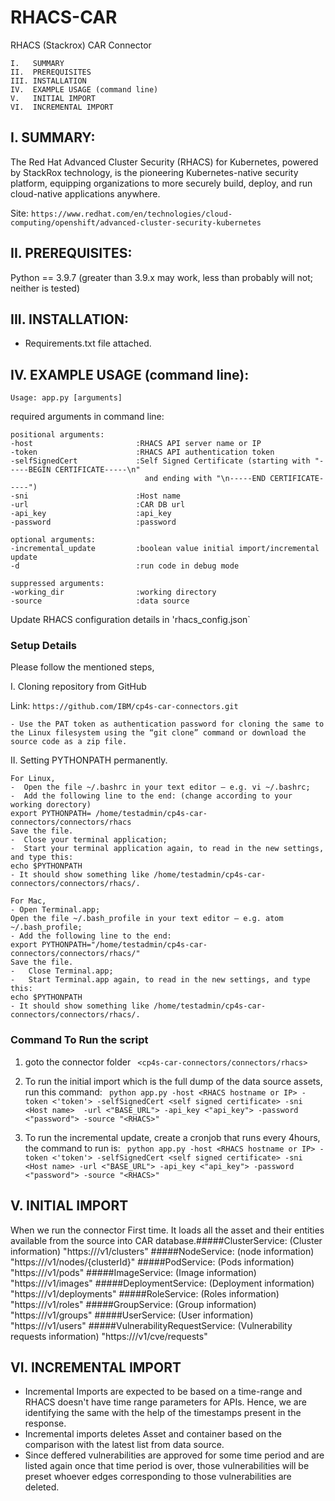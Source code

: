 # RHACS-CAR

RHACS (Stackrox) CAR Connector
```
I.   SUMMARY
II.  PREREQUISITES
III. INSTALLATION
IV.  EXAMPLE USAGE (command line)
V.   INITIAL IMPORT
VI.  INCREMENTAL IMPORT
```
I. SUMMARY:
-----------------------------------------------------------------
The Red Hat Advanced Cluster Security (RHACS) for Kubernetes, powered by StackRox technology, is the pioneering Kubernetes-native security platform, equipping organizations to more securely build, deploy, and run cloud-native applications anywhere.

Site:   ```https://www.redhat.com/en/technologies/cloud-computing/openshift/advanced-cluster-security-kubernetes```

II. PREREQUISITES:
-----------------------------------------------------------------
Python == 3.9.7 (greater than 3.9.x may work, less than probably will not; neither is tested)

III. INSTALLATION:
-----------------------------------------------------------------
- Requirements.txt file attached.


IV. EXAMPLE USAGE (command line):
-----------------------------------------------------------------

```Usage: app.py [arguments]```

required arguments in command line:

```
positional arguments:
-host                       :RHACS API server name or IP
-token                      :RHACS API authentication token
-selfSignedCert             :Self Signed Certificate (starting with "-----BEGIN CERTIFICATE-----\n"
                              and ending with "\n-----END CERTIFICATE-----")
-sni                        :Host name
-url                        :CAR DB url
-api_key                    :api_key
-password                   :password

optional arguments:
-incremental_update         :boolean value initial import/incremental update
-d                          :run code in debug mode

suppressed arguments:
-working_dir                :working directory
-source                     :data source
```
Update RHACS configuration details in 'rhacs_config.json`
### Setup Details
Please follow the mentioned steps,

I.	Cloning repository from GitHub

Link: `````https://github.com/IBM/cp4s-car-connectors.git`````

    - Use the PAT token as authentication password for cloning the same to the Linux filesystem using the “git clone” command or download the source code as a zip file.

II.	Setting PYTHONPATH permanently.

    For Linux,
    -  Open the file ~/.bashrc in your text editor – e.g. vi ~/.bashrc;
    -  Add the following line to the end: (change according to your working dorectory)
    export PYTHONPATH= /home/testadmin/cp4s-car-connectors/connectors/rhacs
    Save the file.
    -  Close your terminal application;
    -  Start your terminal application again, to read in the new settings, and type this:
    echo $PYTHONPATH
    - It should show something like /home/testadmin/cp4s-car-connectors/connectors/rhacs/.
    
    For Mac,
    - Open Terminal.app;
    Open the file ~/.bash_profile in your text editor – e.g. atom ~/.bash_profile;
    - Add the following line to the end:
    export PYTHONPATH="/home/testadmin/cp4s-car-connectors/connectors/rhacs/"
    Save the file.
    -	Close Terminal.app;
    -	Start Terminal.app again, to read in the new settings, and type this:
    echo $PYTHONPATH
    - It should show something like /home/testadmin/cp4s-car-connectors/connectors/rhacs/.


### Command To Run the script

1. goto the connector folder ` <cp4s-car-connectors/connectors/rhacs>`

2. To run the initial import which is the full dump of the data source assets, run this command:
   ` python app.py -host <RHACS hostname or IP> -token <'token'> -selfSignedCert <self signed certificate> -sni <Host name>  -url <"BASE_URL"> -api_key <"api_key"> -password <"password"> -source "<RHACS>"`

3. To run the incremental update, create a cronjob that runs every 4hours, the command to run is:
   ` python app.py -host <RHACS hostname or IP> -token <'token'> -selfSignedCert <self signed certificate> -sni <Host name> -url <"BASE_URL"> -api_key <"api_key"> -password <"password"> -source "<RHACS>"`

V. INITIAL IMPORT
-----------------------------------------------------------------
When we run the connector First time. It loads all the asset and their entities available from the source into CAR database.​
#####ClusterService: (Cluster information)
    "https://<server>/v1/clusters"
#####NodeService: (node information)
    "https://<server>/v1/nodes/{clusterId}"
#####PodService: (Pods information)
    "https://<server>/v1/pods"
#####ImageService: (Image information)
    "https://<server>/v1/images"
#####DeploymentService: (Deployment information)
    "https://<server>/v1/deployments"
#####RoleService: (Roles information)
    "https://<server>/v1/roles"
#####GroupService: (Group information)
    "https://<server>/v1/groups"
#####UserService: (User information)
    "https://<server>/v1/users"
#####VulnerabilityRequestService: (Vulnerability requests information)
    "https://<server>/v1/cve/requests"

VI. INCREMENTAL IMPORT
-----------------------------------------------------------------
- Incremental Imports are expected to be based on a time-range and RHACS doesn't have time range parameters for APIs. Hence, we are identifying the same with the help of the timestamps present in the response.
- Incremental imports deletes Asset and container based on the comparison with the latest list from data source.
- Since deffered vulnerabilities are approved for some time period and are listed again once that time period is over, those vulnerabilities will be preset whoever edges corresponding to those vulnerabilities are deleted.
